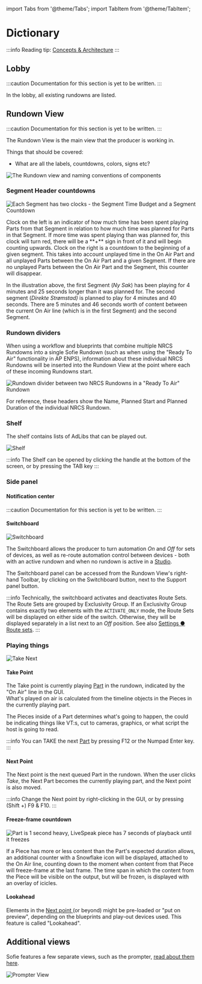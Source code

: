 import Tabs from '@theme/Tabs';
import TabItem from '@theme/TabItem';

# Dictionary

:::info
Reading tip: [Concepts & Architecture](features-and-configuration/concepts-and-architecture.md)
:::

## Lobby



:::caution
Documentation for this section is yet to be written.
:::

In the lobby, all existing rundowns are listed.

## Rundown View

:::caution
Documentation for this section is yet to be written.
:::

The Rundown View is the main view that the producer is working in.

Things that should be covered: 

* What are all the labels, countdowns, colors, signs etc?



![The Rundown view and naming conventions of components](/img/docs/main/sofie-naming-conventions.png)

### Segment Header countdowns

![Each Segment has two clocks - the Segment Time Budget and a Segment Countdown](/img/docs/main/segment-budget-and-countdown.png)

<Tabs>
<TabItem value="segment-time-budget" label="Left: Segment Time Budget" default>
Clock on the left is an indicator of how much time has been spent playing Parts from that Segment in relation to how much time was planned for Parts in that Segment. If more time was spent playing than was planned for, this clock will turn red, there will be a **+** sign in front of it and will begin counting upwards.
</TabItem>

<TabItem value="segment-countdown" label="Right: Segment Countdown">
Clock on the right is a countdown to the beginning of a given segment. This takes into account unplayed time in the On Air Part and all unplayed Parts between the On Air Part and a given Segment. If there are no unplayed Parts between the On Air Part and the Segment, this counter will disappear.
</TabItem>
</Tabs>

In the illustration above, the first Segment \(_Ny Sak_\) has been playing for 4 minutes and 25 seconds longer than it was planned for. The second segment \(_Direkte Strømstad\)_ is planned to play for 4 minutes and 40 seconds. There are 5 minutes and 46 seconds worth of content between the current On Air line \(which is in the first Segment\) and the second Segment.

### Rundown dividers

When using a workflow and blueprints that combine multiple NRCS Rundowns into a single Sofie Rundown \(such as when using the "Ready To Air" functionality in AP ENPS\), information about these individual NRCS Rundowns will be inserted into the Rundown View at the point where each of these incoming Rundowns start.

![Rundown divider between two NRCS Rundowns in a "Ready To Air" Rundown](/img/docs/main/rundown-divider.png)

For reference, these headers show the Name, Planned Start and Planned Duration of the individual NRCS Rundown.

### Shelf

The shelf contains lists of AdLibs that can be played out.

![Shelf](/img/docs/main/shelf.png)

:::info
The Shelf can be opened by clicking the handle at the bottom of the screen, or by pressing the TAB key
:::

### Side panel

#### Notification center

:::caution
Documentation for this section is yet to be written.
:::

#### Switchboard

![Switchboard](/img/docs/main/switchboard.png)

The Switchboard allows the producer to turn automation _On_ and _Off_ for sets of devices, as well as re-route automation control between devices - both with an active rundown and when no rundown is active in a [Studio](features-and-configuration/concepts-and-architecture.md#system-organization-studio-and-show-style).

The Switchboard panel can be accessed from the Rundown View's right-hand Toolbar, by clicking on the Switchboard button, next to the Support panel button.

:::info
Technically, the switchboard activates and deactivates Route Sets. The Route Sets are grouped by Exclusivity Group. If an Exclusivity Group contains exactly two elements with the `ACTIVATE_ONLY` mode, the Route Sets will be displayed on either side of the switch. Otherwise, they will be displayed separately in a list next to an _Off_ position. See also [Settings ● Route sets](features-and-configuration/settings-view.md#route-sets).
:::

### Playing things

![Take Next](/img/docs/main/take-next.png)

#### Take Point

The Take point is currently playing [Part](dictionary.md#part) in the rundown, indicated by the "On Air" line in the GUI.  
What's played on air is calculated from the timeline objects in the Pieces in the currently playing part.

The Pieces inside of a Part determines what's going to happen, the could be indicating things like VT:s, cut to cameras, graphics, or what script the host is going to read.

:::info
You can TAKE the next [Part](dictionary.md#part) by pressing F12 or the Numpad Enter key.
:::

#### Next Point

The Next point is the next queued Part in the rundown. When the user clicks _Take_, the Next Part becomes the currently playing part, and the Next point is also moved.

:::info
Change the Next point by right-clicking in the GUI, or by pressing \(Shift +\) F9 & F10.
:::

#### Freeze-frame countdown

![Part is 1 second heavy, LiveSpeak piece has 7 seconds of playback until it freezes](/img/docs/main/freeze-frame-countdown.png)

If a Piece has more or less content than the Part's expected duration allows, an additional counter with a Snowflake icon will be displayed, attached to the On Air line, counting down to the moment when content from that Piece will freeze-frame at the last frame. The time span in which the content from the Piece will be visible on the output, but will be frozen, is displayed with an overlay of icicles.

#### Lookahead

Elements in the [Next point ](dictionary.md#next-point)\(or beyond\) might be pre-loaded or "put on preview", depending on the blueprints and play-out devices used. This feature is called "Lookahead".

## Additional views

Sofie features a few separate views, such as the prompter, [read about them here](features-and-configuration/sofie-pages.md).

![Prompter View](/img/docs/main/prompter-view.png)
